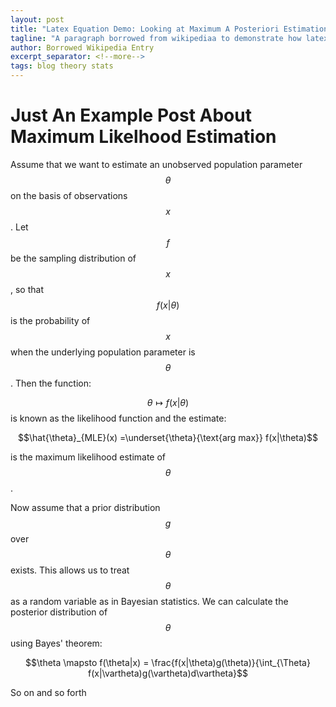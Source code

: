 ```yaml
---
layout: post
title: "Latex Equation Demo: Looking at Maximum A Posteriori Estimation"
tagline: "A paragraph borrowed from wikipediaa to demonstrate how latex-style equation editing works within this blog"
author: Borrowed Wikipedia Entry
excerpt_separator: <!--more-->
tags: blog theory stats
---
```

# Just An Example Post About Maximum Likelhood Estimation
Assume that we want to estimate an unobserved population parameter $$\theta$$ on the basis of observations $$x$$. Let $$f$$ be the sampling distribution of $$x$$, so that $$f(x|\theta)$$ is the probability of $$x$$ when the underlying population parameter is $$\theta$$. Then the function:
<!--more-->
$$\theta \mapsto f(x|\theta)$$ is known as the likelihood function and the estimate:

$$\hat{\theta}_{MLE}(x) =\underset{\theta}{\text{arg max}} f(x|\theta)$$

is the maximum likelihood estimate of $$\theta$$ .

Now assume that a prior distribution $$g$$ over $$\theta$$ exists. This allows us to treat $$\theta$$  as a random variable as in Bayesian statistics. We can calculate the posterior distribution of $$\theta$$ using Bayes' theorem:

$$\theta \mapsto f(\theta|x) = \frac{f(x|\theta)g(\theta)}{\int_{\Theta} f(x|\vartheta)g(\vartheta)d\vartheta}$$

So on and so forth
